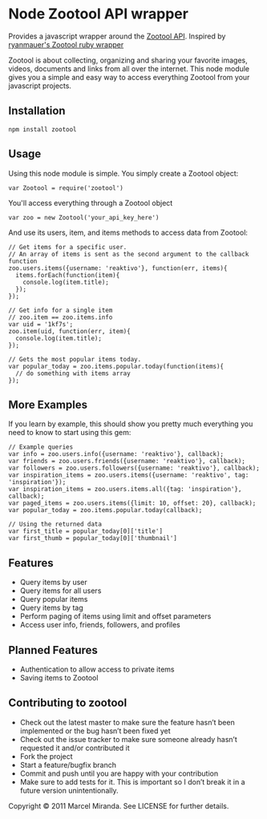 Node Zootool API wrapper
========================

Provides a javascript wrapper around the [Zootool API](http://zootool.com/api). Inspired by [ryanmauer's Zootool ruby wrapper](https://github.com/ryanmauer/zootool)

Zootool is about collecting, organizing and sharing your favorite images, videos, documents and links from all over the internet. This node module gives you a simple and easy way to access everything Zootool from your javascript projects.


Installation
------------

    npm install zootool


Usage
-----

Using this node module is simple. You simply create a Zootool object:
    
    var Zootool = require('zootool')

You'll access everything through a Zootool object
    
    var zoo = new Zootool('your_api_key_here')

And use its users, item, and items methods to access data from Zootool:

    // Get items for a specific user. 
    // An array of items is sent as the second argument to the callback function
    zoo.users.items({username: 'reaktivo'}, function(err, items){
      items.forEach(function(item){
        console.log(item.title);
      });
    });

    // Get info for a single item
    // zoo.item == zoo.items.info    
    var uid = '1kf7s';
    zoo.item(uid, function(err, item){
      console.log(item.title);
    });

    // Gets the most popular items today.
    var popular_today = zoo.items.popular.today(function(items){
      // do something with items array
    });

More Examples
-------------

If you learn by example, this should show you pretty much everything you need to know to start using this gem:

    // Example queries
    var info = zoo.users.info({username: 'reaktivo'}, callback);
    var friends = zoo.users.friends({username: 'reaktivo'}, callback);
    var followers = zoo.users.followers({username: 'reaktivo'}, callback);
    var inspiration_items = zoo.users.items({username: 'reaktivo', tag: 'inspiration'});
    var inspiration_items = zoo.users.items.all({tag: 'inspiration'}, callback);
    var paged_items = zoo.users.items({limit: 10, offset: 20}, callback);
    var popular_today = zoo.items.popular.today(callback);
    
    // Using the returned data
    var first_title = popular_today[0]['title']
    var first_thumb = popular_today[0]['thumbnail']

Features
--------

 - Query items by user
 - Query items for all users
 - Query popular items
 - Query items by tag
 - Perform paging of items using limit and offset parameters
 - Access user info, friends, followers, and profiles

Planned Features
----------------

 - Authentication to allow access to private items
 - Saving items to Zootool

Contributing to zootool
-----------------------

 - Check out the latest master to make sure the feature hasn’t been implemented or the bug hasn’t been fixed yet
 - Check out the issue tracker to make sure someone already hasn’t requested it and/or contributed it
 - Fork the project
 - Start a feature/bugfix branch
 - Commit and push until you are happy with your contribution
 - Make sure to add tests for it. This is important so I don’t break it in a future version unintentionally.


Copyright © 2011 Marcel Miranda. See LICENSE for further details.